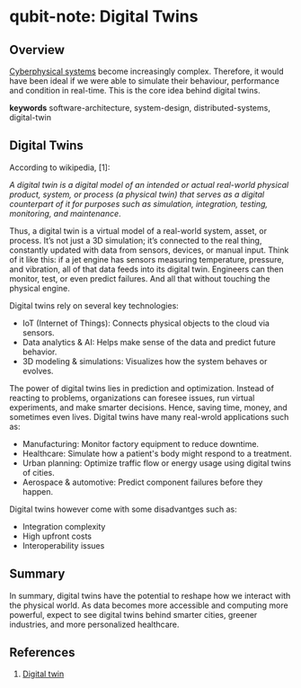 # qubit-note: Digital Twins

## Overview

<a href="https://en.wikipedia.org/wiki/Cyber%E2%80%93physical_system">Cyberphysical systems</a> become increasingly complex. Therefore, it would have been ideal if we were able to
simulate their behaviour, performance and condition in real-time. This is the core idea behind digital twins.

**keywords** software-architecture, system-design, distributed-systems, digital-twin

## Digital Twins

According to wikipedia, [1]:

_A digital twin is a digital model of an intended or actual real-world physical product, system, or process (a physical twin) that serves as a digital counterpart of it for purposes such as simulation, integration, testing, monitoring, and maintenance_.


Thus, a digital twin is a virtual model of a real-world system, asset, or process. It’s not just a 3D simulation; it’s connected to the real thing, constantly updated with data from sensors, devices, or manual input. Think of it like this: if a jet engine has sensors measuring temperature, pressure, and vibration, all of that data feeds into its digital twin. Engineers can then monitor, test, or even predict failures. And all that without touching the physical engine.

Digital twins rely on several key technologies:

- IoT (Internet of Things): Connects physical objects to the cloud via sensors.
- Data analytics & AI: Helps make sense of the data and predict future behavior.
- 3D modeling & simulations: Visualizes how the system behaves or evolves.

The power of digital twins lies in prediction and optimization. Instead of reacting to problems, organizations can foresee issues, run virtual experiments, and make smarter decisions.
Hence, saving time, money, and sometimes even lives. Digital twins have many real-wrold applications such as:

- Manufacturing: Monitor factory equipment to reduce downtime.
- Healthcare: Simulate how a patient's body might respond to a treatment.
- Urban planning: Optimize traffic flow or energy usage using digital twins of cities.
- Aerospace & automotive: Predict component failures before they happen.

Digital twins however come with some disadvantges such as:

- Integration complexity
- High upfront costs
- Interoperability issues


## Summary

In summary, digital twins have the potential to  reshape how we interact with the physical world. As data becomes more accessible and computing more powerful, expect to see digital twins behind smarter cities, greener industries, and more personalized healthcare.

## References

1. <a href="https://en.wikipedia.org/wiki/Digital_twin">Digital twin</a>